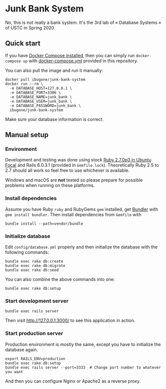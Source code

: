 # Junk Bank System

No, this is not really a bank system. It's the 3rd lab of « Database Systems » of USTC in Spring 2020.

## Quick start

If you have [Docker Compose installed](https://docs.docker.com/compose/install/), then you can simply run `docker-compose up` with [docker-compose.yml](docker-compose.yml) provided in this repository.

You can also pull the image and run it manually:

```shell
docker pull ibugone/junk-bank-system
docker run --rm \
  -e DATABASE_HOST=127.0.0.1 \
  -e DATABASE_PORT=3306 \
  -e DATABASE_NAME=junk_bank \
  -e DATABASE_USER=junk_bank \
  -e DATABASE_PASSWORD=junk_bank \
  ibugone/junk-bank-system
```

Make sure your database information is correct.

## Manual setup

### Environment

Development and testing was done using stock [Ruby 2.7.0p0 in Ubuntu Focal][ruby-focal] and Rails 6.0.3.1 (provided in `Gemfile.lock`). Theoretically Ruby 2.5 to 2.7 should all work so feel free to use whichever is available.

Windows and macOS are **not** tested so please prepare for possible problems when running on these platforms.

### Install dependencies

Assume you have Ruby `ruby` and RubyGems `gem` installed, get [Bundler][bundler] with `gem install bundler`. Then install dependencies from `Gemfile` with

```shell
bundle install --path=vendor/bundle
```

### Initialize database

Edit `config/database.yml` properly and then initialize the database with the following commands:

```shell
bundle exec rake db:create
bundle exec rake db:migrate
bundle exec rake db:seed
```

You can also combine the above commands into one:

```shell
bundle exec rake db:setup
```

### Start development server

```shell
bundle exec rails server
```

Then visit <http://127.0.0.1:3000/> to see this application in action.

### Start production server

Production environment is mostly the same, except you have to initialize the database again.

```shell
export RAILS_ENV=production
bundle exec rake db:setup
bundle exec rails server --port=3333  # Change port number to whatever you want
```

And then you can configure Nginx or Apache2 as a reverse proxy.


  [ruby-focal]: https://packages.ubuntu.com/focal/ruby
  [bundler]: https://bundler.io/
